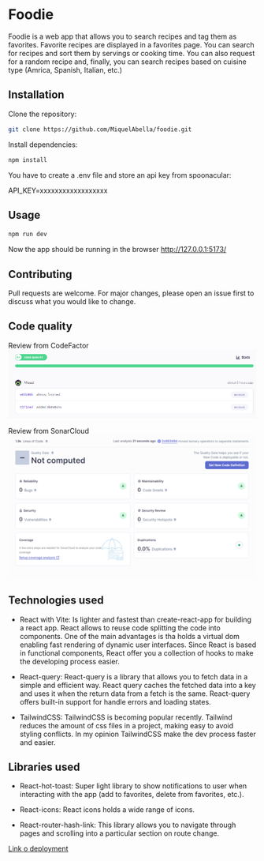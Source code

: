 # Foodie

Foodie is a web app that allows you to search recipes and tag them as favorites. Favorite recipes are displayed in a favorites page. You can search for recipes and sort them by servings or cooking time. You can also request for a random recipe and, finally, you can search recipes based on cuisine type (Amrica, Spanish, Italian, etc.)

## Installation

Clone the repository:

```bash
git clone https://github.com/MiquelAbella/foodie.git
```

Install dependencies:

```bash
npm install
```

You have to create a .env file and store an api key from spoonacular:

API_KEY=xxxxxxxxxxxxxxxxxx

## Usage

```bash
npm run dev
```

Now the app should be running in the browser http://127.0.0.1:5173/

## Contributing

Pull requests are welcome. For major changes, please open an issue first
to discuss what you would like to change.

## Code quality

Review from CodeFactor
![Screenshot](./src/doc/img/CodeFactor.png)

Review from SonarCloud
![Screenshot](./src/doc/img/SonarCloud.png)

## Technologies used

- React with Vite: Is lighter and fastest than create-react-app for building a react app. React allows to reuse code splitting the code into components. One of the main advantages is tha holds a virtual dom enabling fast rendering of dynamic user interfaces. Since React is based in functional components, React offer you a collection of hooks to make the developing process easier.

- React-query: React-query is a library that allows you to fetch data in a simple and efficient way. React query caches the fetched data into a key and uses it when the return data from a fetch is the same. React-query offers built-in support for handle errors and loading states.

- TailwindCSS: TailwindCSS is becoming popular recently. Tailwind reduces the amount of css files in a project, making easy to avoid styling conflicts. In my opinion TailwindCSS make the dev process faster and easier.

## Libraries used

- React-hot-toast: Super light library to show notifications to user when interacting with the app (add to favorites, delete from favorites, etc.).

- React-icons: React icons holds a wide range of icons.

- React-router-hash-link: This library allows you to navigate through pages and scrolling into a particular section on route change.

[Link o deployment](https://main--velvety-kitten-d79092.netlify.app/)
